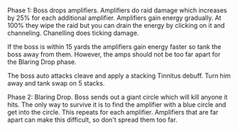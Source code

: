 Phase 1: Boss drops amplifiers. Amplifiers do raid damage which increases by 25% for each additional amplifier. Amplifiers gain energy gradually. At 100% they wipe the raid but you can drain the energy by clicking on it and channeling. Chanelling does ticking damage.

If the boss is within 15 yards the amplifiers gain energy faster so tank the boss away from them. However, the amps should not be too far apart for the Blaring Drop phase.

The boss auto attacks cleave and apply a stacking Tinnitus debuff. Turn him away and tank swap on 5 stacks.

Phase 2: Blaring Drop. Boss sends out a giant circle which will kill anyone it hits. The only way to survive it is to find the  amplifier with a blue circle and get into the circle. This repeats for each amplifier. Amplifiers that are far apart can make this difficult, so don't spread them too far.
